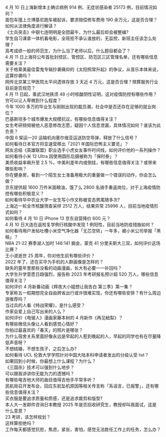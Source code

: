 4 月 10 日上海新增本土确诊病例 914 例、无症状感染者 25173 例，目前情况如何？  
面包车撞上兰博基尼跑车被起诉，要求赔偿修车费用 190 余万元，这是否合理？如何从法律角度进行解读？  
《士兵突击》中钢七连明明是全团最牛，为什么最后却会被整编?  
学生自习课拿一体机看电影，全班拒不承认谁放的，无监控，新班主任该怎么处理？  
高考成绩一般的师范生，为什么当了老师以后，什么题目都会了？  
4 月 11 日上海将公布首批封控区、管控区、防范区三区管理名单，还有哪些信息需要关注？  
关于格莱美最佳雷鬼专辑抄袭痛仰的《太阳照常升起》的争议，从音乐本体来说，这算抄袭吗？  
网传北京某三甲医院太平间遗体存放 3 天近 4 万元，这是否合理？殡葬服务行业目前是否规范？  
4 月 11 日起，乘武汉地铁须 48 小时核酸阴性证明，这对疫情防控有哪些作用？  
穷可以让人卑微到什么程度？  
今年 1000 多万的毕业生与刚刚出现的裁员潮，社会中是否还存在足够的就业岗位？  
巴基斯坦多个城市爆发大规模抗议，有哪些信息值得关注？  
女生考研频频被他人恶意修改志愿，疑因个人信息泄漏，具体情况如何？谁该为此负责？  
中国 6 架运—20 运输机向塞尔维亚运送防空导弹，释放了什么信号？  
如何看待日本官方将亚速营移出「2021 年国际恐怖主义要览」？  
网友总结《英雄联盟》职业选手小虎女友事件时间线，如何评价他的一系列操作？  
如何看待小米 12 Ultra 因使用圆形后摄被称为「保时泰」？  
美债收益率飙升至 2.5 %，中美利差年内或倒挂，有哪些信息值得关注？或带来哪些影响？  
你在健身房，看到一个陌生女士准备用极大的重量做一个错误的动作，你会怎么做？  
京东提供超 1600 万件米面粮油，饿了么 2800 名骑手重返岗位，对于上海疫情防控有哪些积极意义？  
如何看待华中农业大学一女生写小作文称被变态男尾随多次?  
上海近一轮全市核酸筛查采样 2512 万人，结果异常 25996 人，目前当地疫情形式如何？  
如何看待 4 月 10 日 iPhone 13 京东自营降价 600 元？  
4 月 10 日大连在返校复学例行核酸中发现 1 例阳性，目前当地防疫措施如何？  
如何看待用户发帖吐槽小米空气净化器「无芯空转」一年多，被小米公司举报「黑稿」？  
NBA 21-22 赛季湖人加时 146:141 掘金，蒙克 41 分里夫斯大三双，如何评价这场比赛？  
王小波逝世 25 周年，你对他生前有哪些评价？  
2022 年了，还在买华为手机的人群画像是怎样的？  
缺失的童年里那些没看的动画漫画，长大有必要一一补回吗？  
大学生升学意愿日趋强烈，报告称 2023 年考研报名预计超 520 万人，哪些信息值得关注？  
如何评价 4 月新番动画《辉夜大小姐想让我告白 第三季》第一集？  
专家称五一假期想完全自由跨省出行或许很难实现，你还有哪些安排？有什么周边游推荐吗？  
当过兵的人看《特战荣耀》，是什么感受？  
作家会爱上自己写出来的人么？  
如何评价《电锯人》漫画家藤本树的 4 月新作《再见絵梨》？  
有哪些微信头像让人看到感觉心情好？  
你拍过最喜欢的「春天」的照片是哪张？  
为什么宿舍关系里面好像永远是早起的人惹到晚起的人，早起的同学也有在尽量降低声音呀？  
不想结婚，不想生孩子，之后怎么办?  
如何看待 UCL 伦敦大学学院针对中国大陆本科申请者发出的分级认受 list？  
如果回到小时候，你最想上什么课程？为什么？  
《三国杀》技术可以强到什么地步？  
可以跟我讲讲你无能为力的遗憾吗？  
有哪些电吉他大师的曲目值得吉他手平常多听？  
民航局召开发布会，回应东航坠机原因等相关传言称「系谣言，已报警」，还有哪些信息值得关注？  
买衣服是要追求质量和质感，还是追求裁剪和版型?  
本人大一发邮件咨询日本教授 2025 年是否招收研究生，教授却叫我面试，这是什么意思？  
23 考研，该怎样规划？  
这样算拒绝吗？  
工作每天都感觉抗拒，焦虑，紧张，害怕，感觉无法胜任工作上的任务，怎么办？  
